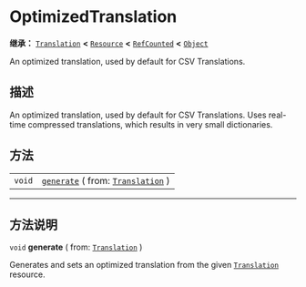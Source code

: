 <!-- ⚠ 请勿编辑本文件 ⚠ -->
<!-- 本文档使用脚本从 WeDot 引擎源码仓库生成。 -->
<!-- 生成脚本：https://github.com/WeDot-Engine/WeDot/tree/4.3/doc/tools/make_md.py； -->
<!-- 原文件：https://github.com/WeDot-Engine/WeDot/tree/4.3/doc/classes/OptimizedTranslation.xml。 -->

<div id="_class_optimizedtranslation"></div>

# OptimizedTranslation

**继承：** [`Translation`](class_translation.md) **<** [`Resource`](class_resource.md) **<** [`RefCounted`](class_refcounted.md) **<** [`Object`](class_object.md)

An optimized translation, used by default for CSV Translations.

## 描述

An optimized translation, used by default for CSV Translations. Uses real-time compressed translations, which results in very small dictionaries.

## 方法

|||
|:-:|:--|
| `void` | [`generate`](class_optimizedtranslationmd#class_optimizedtranslation_method_generate) ( from: [`Translation`](class_translation.md) ) |

<!-- rst-class:: classref-section-separator -->

---

## 方法说明

<div id="_class_optimizedtranslation_method_generate"></div>

`void` **generate** ( from: [`Translation`](class_translation.md) )<div id="class_optimizedtranslation_method_generate"></div>

Generates and sets an optimized translation from the given [`Translation`](class_translation.md) resource.

[^virtual]: 本方法通常需要用户覆盖才能生效。
[^const]: 本方法无副作用，不会修改该实例的任何成员变量。
[^vararg]: 本方法除了能接受在此处描述的参数外，还能够继续接受任意数量的参数。
[^constructor]: 本方法用于构造某个类型。
[^static]: 调用本方法无需实例，可直接使用类名进行调用。
[^operator]: 本方法描述的是使用本类型作为左操作数的有效运算符。
[^bitfield]: 这个值是由下列位标志构成位掩码的整数。
[^void]: 无返回值。
